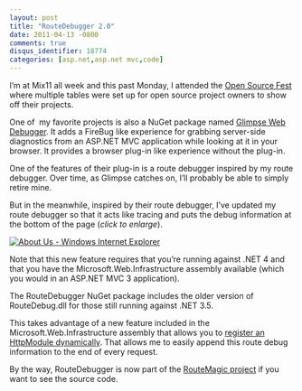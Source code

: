 ```yaml
---
layout: post
title: "RouteDebugger 2.0"
date: 2011-04-13 -0800
comments: true
disqus_identifier: 18774
categories: [asp.net,asp.net mvc,code]
---
```

I’m at Mix11 all week and this past Monday, I attended the [Open Source
Fest](http://johnpapa.net/silverlight/opensourcefestannounce/ "Open Source Fest")
where multiple tables were set up for open source project owners to show
off their projects.

One of  my favorite projects is also a NuGet package named [Glimpse Web
Debugger](http://nuget.org/List/Packages/Glimpse "Glimpse"). It adds a
FireBug like experience for grabbing server-side diagnostics from an
ASP.NET MVC application while looking at it in your browser. It provides
a browser plug-in like experience without the plug-in.

One of the features of their plug-in is a route debugger inspired by my
route debugger. Over time, as Glimpse catches on, I’ll probably be able
to simply retire mine.

But in the meanwhile, inspired by their route debugger, I’ve updated my
route debugger so that it acts like tracing and puts the debug
information at the bottom of the page (*click to enlarge*).

[![About Us - Windows Internet
Explorer](http://haacked.com/images/haacked_com/Windows-Live-Writer/RouteDebugger-2.0_6BC4/About%20Us%20-%20Windows%20Internet%20Explorer_thumb.png "About Us - Windows Internet Explorer")](http://haacked.com/images/haacked_com/Windows-Live-Writer/RouteDebugger-2.0_6BC4/About%20Us%20-%20Windows%20Internet%20Explorer_2.png)

Note that this new feature requires that you’re running against .NET 4
and that you have the Microsoft.Web.Infrastructure assembly available
(which you would in an ASP.NET MVC 3 application).

The RouteDebugger NuGet package includes the older version of
RouteDebug.dll for those still running against .NET 3.5.

This takes advantage of a new feature included in the
Microsoft.Web.Infrastructure assembly that allows you to [register an
HttpModule
dynamically](http://blog.davidebbo.com/2011/02/register-your-http-modules-at-runtime.html "Register Http Modules Dynamically").
That allows me to easily append this route debug information to the end
of every request.

By the way, RouteDebugger is now part of the [RouteMagic
project](http://routemagic.codeplex.com/ "RouteMagic") if you want to
see the source code.

